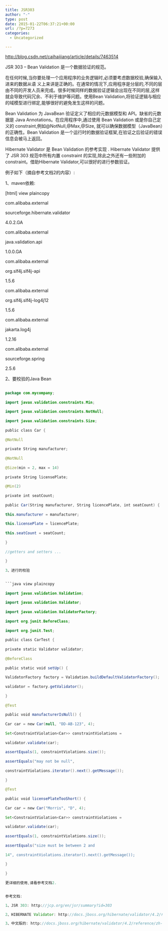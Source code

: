 ```yaml
---
title: JSR303
author: "-"
type: post
date: 2015-01-22T06:37:21+00:00
url: /?p=7273
categories:
  - Uncategorized

---
```

http://blog.csdn.net/caihaijiang/article/details/7463514

JSR 303 – Bean Validation 是一个数据验证的规范。

在任何时候,当你要处理一个应用程序的业务逻辑时,必须要考虑数据校验,确保输入进来的数据从语 义上来讲是正确的。在通常的情况下,应用程序是分层的,不同的层由不同的开发人员来完成。很多时候同样的数据验证逻辑会出现在不同的层,这样就会导致代码冗余、不利于维护等问题。使用Bean Validation,将验证逻辑与相应的域模型进行绑定,能够很好的避免发生这样的问题。

Bean Validation 为 JavaBean 验证定义了相应的元数据模型和 API。缺省的元数据是 Java Annotations。在应用程序中,通过使用 Bean Validation 或是你自己定义的 constraint,例如@NotNull,@Max,@Size, 就可以确保数据模型（JavaBean）的正确性。Bean Validation 是一个运行时的数据验证框架,在验证之后验证的错误信息会被马上返回。

Hibernate Validator 是 Bean Validation 的参考实现 . Hibernate Validator 提供了 JSR 303 规范中所有内置 constraint 的实现,除此之外还有一些附加的 constraint。借助Hibernate Validator,可以很好的进行参数验证。

例子如下（摘自参考文档2的内容）: 

1、maven依赖: 


[html] view plaincopy
  
<dependency>
  
<groupId>com.alibaba.external</groupId>
  
sourceforge.hibernate.validator</artifactId>
  
<version>4.0.2.GA</version>
  
</dependency>
  
<dependency>
  
<groupId>com.alibaba.external</groupId>
  
java.validation.api</artifactId>
  
<version>1.0.0.GA</version>
  
</dependency>
  
<dependency>
  
<groupId>com.alibaba.external</groupId>
  
org.slf4j.slf4j-api</artifactId>
  
<version>1.5.6</version>
  
</dependency>
  
<dependency>
  
<groupId>com.alibaba.external</groupId>
  
org.slf4j.slf4j-log4j12</artifactId>
  
<version>1.5.6</version>
  
</dependency>
  
<dependency>
  
<groupId>com.alibaba.external</groupId>
  
jakarta.log4j</artifactId>
  
<version>1.2.16</version>
  
</dependency>
  
<dependency>
  
<groupId>com.alibaba.external</groupId>
  
sourceforge.spring</artifactId>
  
<version>2.5.6</version>
  
</dependency>
  
2、要校验的Java Bean


```java view plaincopy
  
package com.mycompany;
  
import javax.validation.constraints.Min;
  
import javax.validation.constraints.NotNull;
  
import javax.validation.constraints.Size;
  
public class Car {
  
@NotNull
  
private String manufacturer;
  
@NotNull
  
@Size(min = 2, max = 14)
  
private String licensePlate;
  
@Min(2)
  
private int seatCount;
  
public Car(String manufacturer, String licencePlate, int seatCount) {
  
this.manufacturer = manufacturer;
  
this.licensePlate = licencePlate;
  
this.seatCount = seatCount;
  
}
  
//getters and setters ...
  
}
  
3、进行的校验


```java view plaincopy
  
import javax.validation.Validation;
  
import javax.validation.Validator;
  
import javax.validation.ValidatorFactory;
  
import org.junit.BeforeClass;
  
import org.junit.Test;
  
public class CarTest {
  
private static Validator validator;
  
@BeforeClass
  
public static void setUp() {
  
ValidatorFactory factory = Validation.buildDefaultValidatorFactory();
  
validator = factory.getValidator();
  
}
  
@Test
  
public void manufacturerIsNull() {
  
Car car = new Car(null, "DD-AB-123", 4);
  
Set<ConstraintViolation<Car>> constraintViolations =
  
validator.validate(car);
  
assertEquals(1, constraintViolations.size());
  
assertEquals("may not be null",
  
constraintViolations.iterator().next().getMessage());
  
}
  
@Test
  
public void licensePlateTooShort() {
  
Car car = new Car("Morris", "D", 4);
  
Set<ConstraintViolation<Car>> constraintViolations =
  
validator.validate(car);
  
assertEquals(1, constraintViolations.size());
  
assertEquals("size must be between 2 and
  
14", constraintViolations.iterator().next().getMessage());
  
}
  
}
  
更详细的使用,请看参考文档2.


参考文档: 

1、JSR 303: http://jcp.org/en/jsr/summary?id=303

2、HIBERNATE Validator: http://docs.jboss.org/hibernate/validator/4.2/reference/en-US/pdf/hibernate_validator_reference.pdf

3、中文版的: http://docs.jboss.org/hibernate/validator/4.2/reference/zh-CN/html/validator-usingvalidator.html